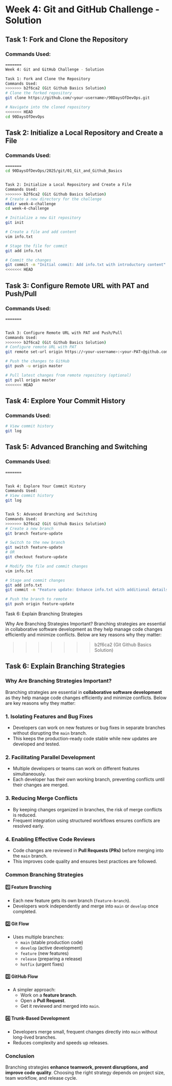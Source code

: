 
# Week 4: Git and GitHub Challenge - Solution

## Task 1: Fork and Clone the Repository

### Commands Used:
```sh
=======
Week 4: Git and GitHub Challenge - Solution

Task 1: Fork and Clone the Repository
Commands Used:
>>>>>>> b2f6ca2 (Git Github Basics Solution)
# Clone the forked repository
git clone https://github.com/<your-username>/90DaysOfDevOps.git

# Navigate into the cloned repository
<<<<<<< HEAD
cd 90DaysOfDevOps
```

## Task 2: Initialize a Local Repository and Create a File

### Commands Used:
```sh
=======
cd 90DaysOfDevOps/2025/git/01_Git_and_Github_Basics


Task 2: Initialize a Local Repository and Create a File
Commands Used:
>>>>>>> b2f6ca2 (Git Github Basics Solution)
# Create a new directory for the challenge
mkdir week-4-challenge
cd week-4-challenge

# Initialize a new Git repository
git init

# Create a file and add content
vim info.txt

# Stage the file for commit
git add info.txt

# Commit the changes
git commit -m "Initial commit: Add info.txt with introductory content"
<<<<<<< HEAD
```

## Task 3: Configure Remote URL with PAT and Push/Pull

### Commands Used:
```sh
=======


Task 3: Configure Remote URL with PAT and Push/Pull
Commands Used:
>>>>>>> b2f6ca2 (Git Github Basics Solution)
# Configure remote URL with PAT
git remote set-url origin https://<your-username>:<your-PAT>@github.com/<your-username>/90DaysOfDevOps.git

# Push the changes to GitHub
git push -u origin master

# Pull latest changes from remote repository (optional)
git pull origin master
<<<<<<< HEAD
```

## Task 4: Explore Your Commit History

### Commands Used:
```sh
# View commit history
git log
```

## Task 5: Advanced Branching and Switching

### Commands Used:
```sh
=======


Task 4: Explore Your Commit History
Commands Used:
# View commit history
git log


Task 5: Advanced Branching and Switching
Commands Used:
>>>>>>> b2f6ca2 (Git Github Basics Solution)
# Create a new branch
git branch feature-update

# Switch to the new branch
git switch feature-update
# OR
git checkout feature-update

# Modify the file and commit changes
vim info.txt

# Stage and commit changes
git add info.txt
git commit -m "Feature update: Enhance info.txt with additional details"

# Push the branch to remote
git push origin feature-update
```


Task 6: Explain Branching Strategies

Why Are Branching Strategies Important?
Branching strategies are essential in collaborative software development as they help manage code changes efficiently and minimize conflicts. Below are key reasons why they matter:
>>>>>>> b2f6ca2 (Git Github Basics Solution)

## Task 6: Explain Branching Strategies

### Why Are Branching Strategies Important?
Branching strategies are essential in **collaborative software development** as they help manage code changes efficiently and minimize conflicts. Below are key reasons why they matter:

### 1. **Isolating Features and Bug Fixes**
   - Developers can work on new features or bug fixes in separate branches without disrupting the `main` branch.
   - This keeps the production-ready code stable while new updates are developed and tested.

### 2. **Facilitating Parallel Development**
   - Multiple developers or teams can work on different features simultaneously.
   - Each developer has their own working branch, preventing conflicts until their changes are merged.

### 3. **Reducing Merge Conflicts**
   - By keeping changes organized in branches, the risk of merge conflicts is reduced.
   - Frequent integration using structured workflows ensures conflicts are resolved early.

### 4. **Enabling Effective Code Reviews**
   - Code changes are reviewed in **Pull Requests (PRs)** before merging into the `main` branch.
   - This improves code quality and ensures best practices are followed.

### Common Branching Strategies

#### 1️⃣ **Feature Branching**
- Each new feature gets its own branch (`feature-branch`).
- Developers work independently and merge into `main` or `develop` once completed.

#### 2️⃣ **Git Flow**
- Uses multiple branches:
  - `main` (stable production code)
  - `develop` (active development)
  - `feature` (new features)
  - `release` (preparing a release)
  - `hotfix` (urgent fixes)

#### 3️⃣ **GitHub Flow**
- A simpler approach:
  - Work on a **feature branch**.
  - Open a **Pull Request**.
  - Get it reviewed and merged into `main`.

#### 4️⃣ **Trunk-Based Development**
- Developers merge small, frequent changes directly into `main` without long-lived branches.
- Reduces complexity and speeds up releases.

### Conclusion
Branching strategies **enhance teamwork, prevent disruptions, and improve code quality**. Choosing the right strategy depends on project size, team workflow, and release cycle.
